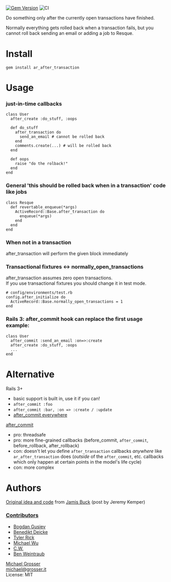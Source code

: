[![Gem Version](https://badge.fury.io/rb/ar_after_transaction.png)](http://badge.fury.io/rb/ar_after_transaction)
![CI](https://github.com/zendesk/ar_after_transaction/workflows/CI/badge.svg)

Do something only after the currently open transactions have finished.

Normally everything gets rolled back when a transaction fails, but you cannot roll back sending an email or adding a job to Resque.

Install
=======

    gem install ar_after_transaction


Usage
=====
### just-in-time callbacks
    class User
      after_create :do_stuff, :oops

      def do_stuff
        after_transaction do
          send_an_email # cannot be rolled back
        end
        comments.create(...) # will be rolled back
      end

      def oops
        raise "do the rolback!"
      end
    end

### General 'this should be rolled back when in a transaction' code like jobs

    class Resque
      def revertable_enqueue(*args)
        ActiveRecord::Base.after_transaction do
          enqueue(*args)
        end
      end
    end

### When not in a transaction
after_transaction will perform the given block immediately

### Transactional fixtures <-> normally_open_transactions
after_transaction assumes zero open transactions.<br/>
If you use transactional fixtures you should change it in test mode.

    # config/environments/test.rb
    config.after_initialize do
      ActiveRecord::Base.normally_open_transactions = 1
    end

### Rails 3: after_commit hook can replace the first usage example:

    class User
      after_commit :send_an_email :on=>:create
      after_create :do_stuff, :oops
      ...
    end

Alternative
===========
Rails 3+
 - basic support is built in, use it if you can!
 - `after_commit :foo`
 - `after_commit :bar, :on => :create / :update`
 - [after_commit everywhere](https://dev.to/evilmartians/rails-aftercommit-everywhere--4j9g)


[after_commit](https://github.com/pat/after_commit)<br/>
 - pro: threadsafe<br/>
 - pro: more fine-grained callbacks (before_commit, `after_commit`, before_rollback, after_rollback)<br/>
 - con: doesn't let you define `after_transaction` callbacks *anywhere* like `ar_after_transaction` does (*outside* of the `after_commit`, etc. callbacks which only happen at certain points in the model's life cycle)<br/>
 - con: more complex<br/>

Authors
=======
[Original idea and code](https://rails.lighthouseapp.com/projects/8994/tickets/2991-after-transaction-patch) from [Jamis Buck](http://weblog.jamisbuck.org/) (post by Jeremy Kemper)

### [Contributors](http://github.com/grosser/ar_after_transaction/contributors)
 - [Bogdan Gusiev](http://gusiev.com)
 - [Benedikt Deicke](http://blog.synatic.net)
 - [Tyler Rick](https://github.com/TylerRick)
 - [Michael Wu](https://github.com/michaelmwu)
 - [C.W.](https://github.com/compwron)
 - [Ben Weintraub](https://github.com/benweint)

[Michael Grosser](http://grosser.it)<br/>
michael@grosser.it<br/>
License: MIT<br/>

